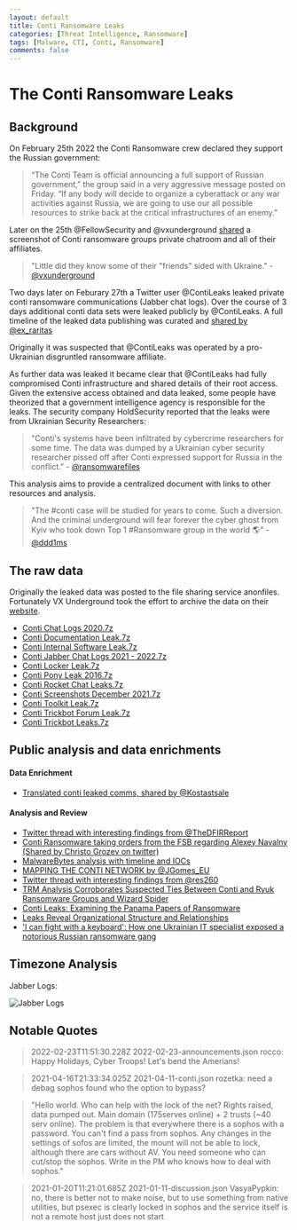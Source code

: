 ```yaml
---
layout: default
title: Conti Ransomware Leaks
categories: [Threat Intelligence, Ransomware]
tags: [Malware, CTI, Conti, Ransomware]
comments: false
---
```

# The Conti Ransomware Leaks

## Background
On February 25th 2022 the Conti Ransomware crew declared they support the Russian government:
> “The Conti Team is official announcing a full support of Russian government,” the group said in a very aggressive message posted on Friday.  “If any body will decide to organize a cyberattack or any war activities against Russia, we are going to use our all possible resources to strike back at the critical infrastructures of an enemy.”

Later on the 25th @FellowSecurity and @vxunderground [shared](https://twitter.com/vxunderground/status/1497311023828807682) a screenshot of Conti ransomware groups private chatroom and all of their affiliates.
> "Little did they know some of their "friends" sided with Ukraine." - [@vxunderground](https://twitter.com/vxunderground/status/1497311023828807682)

 Two days later on Feburary 27th a Twitter user @ContiLeaks leaked private conti ransomware communications (Jabber chat logs). Over the course of 3 days additional conti data sets were leaked publicly by @ContiLeaks. A full timeline of the leaked data publishing was curated and [shared by @ex_raritas](https://twitter.com/ex_raritas/status/1498780626148728832)


Originally it was suspected that @ContiLeaks was operated by a pro- Ukrainian disgruntled ransomware affiliate.

As further data was leaked it became clear that @ContiLeaks had fully compromised Conti infrastructure and shared details of their root access. Given the extensive access obtained and data leaked, some people have theorized that a government intelligence agency is responsible for the leaks. The security company HoldSecurity reported that the leaks were from Ukrainian Security Researchers:


> "Conti's systems have been infiltrated by cybercrime researchers for some time. The data was dumped by a Ukrainian cyber security researcher pissed off after Conti expressed support for Russia in the conflict." - [@ransomwarefiles](https://twitter.com/ransomwarefiles/status/1498086108395360256)


This analysis aims to provide a centralized document with links to other resources and analysis.   

> "The #conti case will be studied for years to come. Such a diversion. And the criminal underground will fear forever the cyber ghost from Kyiv who took down Top 1 #Ransomware group in the world 🌎" - [@ddd1ms](https://twitter.com/ddd1ms/status/1498492556560289794)

## The raw data

Originally the leaked data was posted to the file sharing service anonfiles. Fortunately VX Underground took the effort to archive the data on their [website](https://share.vx-underground.org/Conti/).
- [Conti Chat Logs 2020.7z](https://share.vx-underground.org/Conti/Conti%20Chat%20Logs%202020.7z)
- [Conti Documentation Leak.7z](https://share.vx-underground.org/Conti/Conti%20Documentation%20Leak.7z)
- [Conti Internal Software Leak.7z](https://share.vx-underground.org/Conti/Conti%20Internal%20Software%20Leak.7z)
- [Conti Jabber Chat Logs 2021 - 2022.7z](https://share.vx-underground.org/Conti/Conti%20Jabber%20Chat%20Logs%202021%20-%202022.7z)
- [Conti Locker Leak.7z](https://share.vx-underground.org/Conti/Conti%20Locker%20Leak.7z)
- [Conti Pony Leak 2016.7z](https://share.vx-underground.org/Conti/Conti%20Pony%20Leak%202016.7z)
- [Conti Rocket Chat Leaks.7z](https://share.vx-underground.org/Conti/Conti%20Rocket%20Chat%20Leaks.7z)
- [Conti Screenshots December 2021.7z](https://share.vx-underground.org/Conti/Conti%20Screenshots%20December%202021.7z)
- [Conti Toolkit Leak.7z](https://share.vx-underground.org/Conti/Conti%20Toolkit%20Leak.7z)
- [Conti Trickbot Forum Leak.7z](https://share.vx-underground.org/Conti/Conti%20Trickbot%20Forum%20Leak.7z)
- [Conti Trickbot Leaks.7z](https://share.vx-underground.org/Conti%20Trickbot%20Leaks.7z)


## Public analysis and data enrichments
#### Data Enrichment
- [Translated conti leaked comms, shared by @Kostastsale](https://github.com/tsale/translated_conti_leaked_comms)

#### Analysis and Review
- [Twitter thread with interesting findings from @TheDFIRReport](https://twitter.com/TheDFIRReport/status/1498642505646149634)
- [Conti Ransomware taking orders from the FSB regarding Alexey Navalny (Shared by
Christo Grozev on twitter)](https://twitter.com/christogrozev/status/1498386621657493510)
- [MalwareBytes analysis with timeline and IOCs](https://blog.malwarebytes.com/threat-intelligence/2022/03/the-conti-ransomware-leaks/)
- [MAPPING THE CONTI NETWORK by @JGomes_EU](https://public.flourish.studio/visualisation/8851678/)
- [Twitter thread with interesting findings from @res260](https://twitter.com/res260/status/1498103308711518215)
- [TRM Analysis Corroborates Suspected Ties Between Conti and Ryuk Ransomware Groups and Wizard Spider](https://www.trmlabs.com/post/analysis-corroborates-suspected-ties-between-conti-and-ryuk-ransomware-groups-and-wizard-spider)
- [Conti Leaks: Examining the Panama Papers of Ransomware](https://www.trellix.com/en-us/about/newsroom/stories/threat-labs/conti-leaks-examining-the-panama-papers-of-ransomware.html)
- [Leaks Reveal Organizational Structure and Relationships](https://www..com/blog/gold-ulrick-leaks-reveal-organizational-structure-and-relationships)
- ['I can fight with a keyboard': How one Ukrainian IT specialist exposed a notorious Russian ransomware gang](https://www.cnn.com/2022/03/30/politics/ukraine-hack-russian-ransomware-gang/index.html)

## Timezone Analysis

Jabber Logs:

![Jabber Logs](https://github.com/colincowie/HeatMapViz/raw/master/heatmap_viz/example_data/images/example.PNG)

## Notable Quotes  

> 2022-02-23T11:51:30.228Z 2022-02-23-announcements.json rocco:
Happy Holidays, Cyber Troops! Let's bend the Amerians!

> 2021-04-16T21:33:34.025Z 2021-04-11-conti.json rozetka:
need a debag
sophos found who the option to bypass?


> "Hello world. Who can help with the lock of the net? Rights raised, data pumped out. Main domain (175serves online) + 2 trusts (~40 serv online). The problem is that everywhere there is a sophos with a password. You can't find a pass from sophos. Any changes in the settings of sofos are limited, the mount will not be able to lock, although there are cars without AV. You need someone who can cut/stop the sophos. Write in the PM who knows how to deal with sophos."


> 2021-01-20T11:21:01.685Z 2021-01-11-discussion.json VasyaPypkin:
no, there is better not to make noise, but to use something from native utilities, but psexec is clearly locked in sophos and the service itself is not a remote host just does not start
